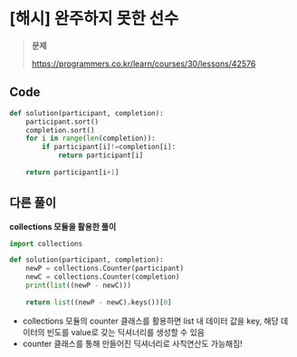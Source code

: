 # [해시] 완주하지 못한 선수

> **문제**
>
> https://programmers.co.kr/learn/courses/30/lessons/42576



## Code

```python
def solution(participant, completion):
    participant.sort()
    completion.sort()
    for i in range(len(completion)):
        if participant[i]!=completion[i]:
            return participant[i]
        
    return participant[i+1]
```



## 다른 풀이

**collections 모듈을 활용한 풀이**

```python
import collections

def solution(participant, completion):
    newP = collections.Counter(participant)
    newC = collections.Counter(completion)
    print(list((newP - newC)))
    
    return list((newP - newC).keys())[0]
```

* collections 모듈의 counter 클래스를 활용하면 list 내 데이터 값을 key, 해당 데이터의 빈도를 value로 갖는 딕셔너리를 생성할 수 있음
* counter 클래스를 통해 만들어진 딕셔너리로 사칙연산도 가능해짐!
